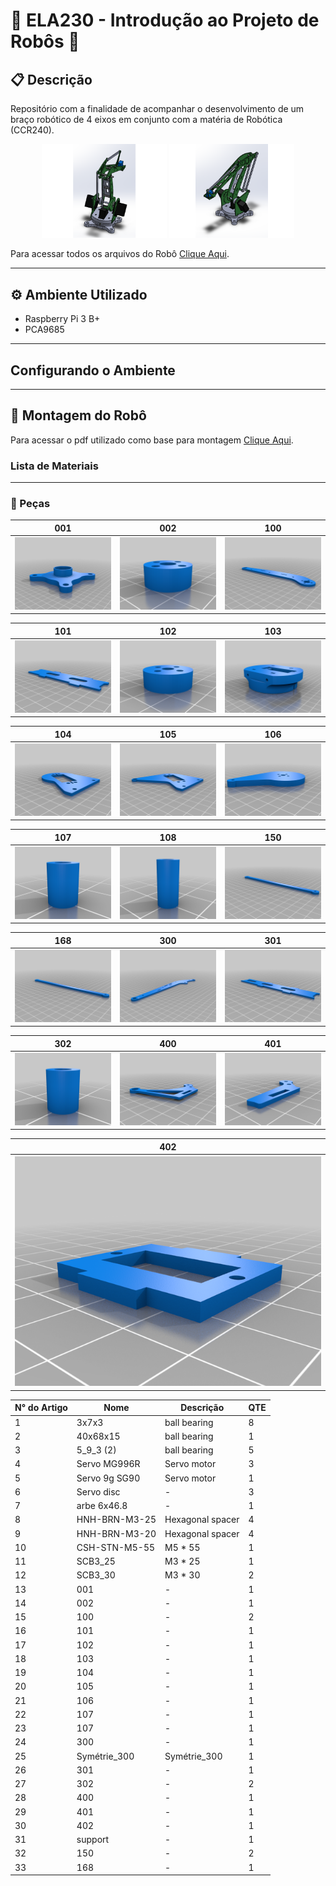 # 🦾 ELA230 - Introdução ao Projeto de Robôs 🦾

## 📋 Descrição
Repositório com a finalidade de acompanhar o desenvolvimento de um braço robótico de 4 eixos em conjunto com a matéria de Robótica (CCR240).

<p align="center">
  <img src="docs/robot_files/images/featured_preview_Capture.PNG" width="200" />
  <img src="docs/robot_files/images/featured_preview_Capture2.PNG" width="200" /> 
</p>


Para acessar todos os arquivos do Robô [Clique Aqui](docs/robot_files/).
***

## ⚙️ Ambiente Utilizado
* Raspberry Pi 3 B+ 
* PCA9685
***

## Configurando o Ambiente
***

## 🔨 Montagem do Robô
Para acessar o pdf utilizado como base para montagem [Clique Aqui](docs/Robot_4_axes.PDF).

### Lista de Materiais

***

### 🧩 Peças

001                                   |            002                         |                100   
:------------------------------------:|:--------------------------------------:|:--------------------------------------:
![](docs/robot_files/images/001.png)  |  ![](docs/robot_files/images/002.png)  |  ![](docs/robot_files/images/100.png)

101                                   |            102                         |            103   
:------------------------------------:|:--------------------------------------:|:--------------------------------------:
![](docs/robot_files/images/101.png)  |  ![](docs/robot_files/images/102.png)  |  ![](docs/robot_files/images/103.png) 

104                                   |            105                         |            106   
:------------------------------------:|:--------------------------------------:|:--------------------------------------:
![](docs/robot_files/images/104.png)  |  ![](docs/robot_files/images/105.png)  |  ![](docs/robot_files/images/106.png)

107                                   |            108                         |            150   
:------------------------------------:|:--------------------------------------:|:--------------------------------------:
![](docs/robot_files/images/107.png)  |  ![](docs/robot_files/images/108.png)  |  ![](docs/robot_files/images/150.png)

168                                   |            300                         |            301   
:------------------------------------:|:--------------------------------------:|:--------------------------------------:
![](docs/robot_files/images/168.png)  |  ![](docs/robot_files/images/300.png)  |  ![](docs/robot_files/images/301.png)

302                                   |            400                         |            401   
:------------------------------------:|:--------------------------------------:|:--------------------------------------:
![](docs/robot_files/images/302.png)  |  ![](docs/robot_files/images/400.png)  |  ![](docs/robot_files/images/401.png)


402                                   |
:------------------------------------:|
![](docs/robot_files/images/402.png)  |


| N° do Artigo |     Nome       |    Descrição     | QTE |
| ------------ | -------------- | ---------------- | --- |
|      1       |  3x7x3         | ball bearing     |  8  |
|      2       |  40x68x15      | ball bearing     |  1  |
|      3       |  5_9_3 (2)     | ball bearing     |  5  |
|      4       |  Servo MG996R  | Servo motor      |  3  |
|      5       |  Servo 9g SG90 | Servo motor      |  1  |
|      6       |  Servo disc    |         -        |  3  |
|      7       |  arbe 6x46.8   |         -        |  1  |
|      8       |  HNH-BRN-M3-25 | Hexagonal spacer |  4  |
|      9       |  HNH-BRN-M3-20 | Hexagonal spacer |  4  |
|      10      |  CSH-STN-M5-55 | M5 * 55          |  1  |
|      11      |  SCB3_25       | M3 * 25          |  1  |
|      12      |  SCB3_30       | M3 * 30          |  2  |
|      13      |  001           |         -        |  1  |
|      14      |  002           |         -        |  1  |
|      15      |  100           |         -        |  2  |
|      16      |  101           |         -        |  1  |
|      17      |  102           |         -        |  1  |
|      18      |  103           |         -        |  1  |
|      19      |  104           |         -        |  1  |
|      20      |  105           |         -        |  1  |
|      21      |  106           |         -        |  1  |
|      22      |  107           |         -        |  1  |
|      23      |  107           |         -        |  1  |
|      24      |  300           |         -        |  1  |
|      25      |  Symétrie_300  | Symétrie_300     |  1  |
|      26      |  301           |         -        |  1  |
|      27      |  302           |         -        |  2  |
|      28      |  400           |         -        |  1  |
|      29      |  401           |         -        |  1  |
|      30      |  402           |         -        |  1  |
|      31      |  support       |         -        |  1  |
|      32      |  150           |         -        |  2  |
|      33      |  168           |         -        |  1  |

